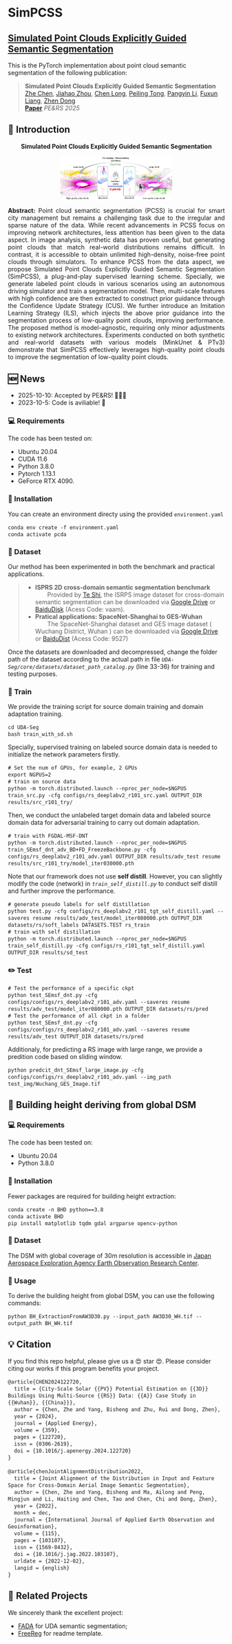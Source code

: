 # SimPCSS

<h2> 
<a href="https://github.com/WHU-USI3DV/SimPCSS" target="_blank">Simulated Point Clouds Explicitly Guided Semantic Segmentation</a>
</h2>

This is the PyTorch implementation about point cloud semantic segmentation of the following publication:

> **Simulated Point Clouds Explicitly Guided Semantic Segmentation**<br/>
> [Zhe Chen](https://chenzhe-code.github.io/), [Jiahao Zhou](https://ddakun.github.io/), [Chen Long](https://chenlongwhu.github.io/), [Peiling Tong](https://3s.whu.edu.cn/info/1028/1961.htm), [Pangyin Li](https://3s.whu.edu.cn/info/1028/2062.htm), [Fuxun Liang](https://liangfxwhu.github.io/), [Zhen Dong](https://dongzhenwhu.github.io/index.html) <br/>
> [**Paper**](https://github.com/WHU-USI3DV/SimPCSS)  *PE&RS 2025*<br/>


## 🔭 Introduction
<p align="center">
<strong>Simulated Point Clouds Explicitly Guided Semantic Segmentation</strong>
</p>
<div align=center>
<img src="media/teaser.png" alt="Network" style="zoom:30%" align='middle'>
</div>

<p align="justify">
<strong>Abstract:</strong>
Point cloud semantic segmentation (PCSS) is crucial for smart city management but remains a challenging task due to the irregular and sparse nature of the data. While recent advancements in PCSS focus on improving network architectures, less attention has been given to the data aspect. In image analysis, synthetic data has proven useful, but generating point clouds that match real-world distributions remains difficult. In contrast, it is accessible to obtain unlimited high-density, noise-free point clouds through simulators. To enhance PCSS from the data aspect, we propose Simulated Point Clouds Explicitly Guided Semantic Segmentation (SimPCSS), a plug-and-play supervised learning scheme. Specially, we generate labeled point clouds in various scenarios using an autonomous driving simulator and train a segmentation model. Then, multi-scale features with high confidence are then extracted to construct prior guidance through the Confidence Update Strategy (CUS). We further introduce an Imitation Learning Strategy (ILS), which injects the above prior guidance into the segmentation process of low-quality point clouds, improving performance. The proposed method is model-agnostic, requiring only minor adjustments to existing network architectures. Experiments conducted on both synthetic and real-world datasets with various models (MinkUnet & PTv3) demonstrate that SimPCSS effectively leverages high-quality point clouds to improve the segmentation of low-quality point clouds.
</p>

## 🆕 News
- 2025-10-10:  Accepted by PE&RS! 🎉🎉🎉
- 2023-10-5: Code is aviliable! 🎉


### 💻 Requirements
The code has been tested on:
- Ubuntu 20.04
- CUDA 11.6
- Python 3.8.0
- Pytorch 1.13.1
- GeForce RTX 4090.

### 🔧 Installation
You can create an environment directy using the provided ```environment.yaml```
```
conda env create -f environment.yaml
conda activate pcda
```

### 💾 Dataset 
Our method has been experimented in both the benchmark and practical applications.
>- **ISPRS 2D cross-domain semantic segmentation benchmark**  
&ensp;&ensp;&ensp;&ensp;Provided by [Te Shi](https://github.com/te-shi/MUCSS?tab=readme-ov-file), the ISRPS image dataset for cross-domain semantic segmentation can be downloaded via [Google Drive](https://drive.google.com/file/d/1amV--tjtjBMUscUVBqXxXws_vBCo-QdV/view) or [BaiduDisk](https://pan.baidu.com/share/init?surl=Ob12TozQ2Xjcm3rcv7LuRA) (Acess Code: vaam).
>- **Pratical applications: SpaceNet-Shanghai to GES-Wuhan**  
&ensp;&ensp;&ensp;&ensp;The SpaceNet-Shanghai dataset and GES image dataset ( Wuchang District, Wuhan ) can be downloaded via [Google Drive](https://drive.google.com/drive/folders/1l5ARaev5hO95LG1e3e7top-Gda3y8BGb?usp=sharing) or [BaiduDist](https://pan.baidu.com/s/1qmGYUhlGQ9mJGvgez-bbwQ ) (Acess Code: 9527)

Once the datasets are downloaded and decompressed, change the folder path of the dataset according to the actual path in file *```UDA-Seg/core/datasets/dataset_path_catalog.py```* (line 33-36) for training and testing purposes.

### 🔦 Train
We provide the training script for source domain training and domain adaptation training. 
```
cd UDA-Seg
bash train_with_sd.sh
```
Specially, supervised training on labeled source domain data is needed to initialize the network parameters firstly.
```
# Set the num of GPUs, for example, 2 GPUs
export NGPUS=2
# train on source data
python -m torch.distributed.launch --nproc_per_node=$NGPUS train_src.py -cfg configs/rs_deeplabv2_r101_src.yaml OUTPUT_DIR results/src_r101_try/
```
Then, we conduct the unlabeled target domain data and labeled source domain data for adversarial training to carry out domain adaptation.
```
# train with FGDAL-MSF-DNT
python -m torch.distributed.launch --nproc_per_node=$NGPUS train_SEmsf_dnt_adv_BD+FD_FreezeBackbone.py -cfg configs/rs_deeplabv2_r101_adv.yaml OUTPUT_DIR results/adv_test resume results/src_r101_try/model_iter030000.pth
```
Note that our framework does not use **self distill**. However, you can slightly modify the code (network) in *```train_self_distill.py```* to conduct self distill and further improve the performance.

```
# generate pseudo labels for self distillation
python test.py -cfg configs/rs_deeplabv2_r101_tgt_self_distill.yaml --saveres resume results/adv_test/model_iter080000.pth OUTPUT_DIR datasets/rs/soft_labels DATASETS.TEST rs_train
# train with self distillation
python -m torch.distributed.launch --nproc_per_node=$NGPUS train_self_distill.py -cfg configs/rs_r101_tgt_self_distill.yaml OUTPUT_DIR results/sd_test
```
### ✏️ Test

```
# Test the performance of a specific ckpt
python test_SEmsf_dnt.py -cfg configs/configs/rs_deeplabv2_r101_adv.yaml --saveres resume results/adv_test/model_iter080000.pth OUTPUT_DIR datasets/rs/pred
# Test the performance of all ckpt in a folder
python test_SEmsf_dnt.py -cfg configs/configs/rs_deeplabv2_r101_adv.yaml --saveres resume results/adv_test OUTPUT_DIR datasets/rs/pred
```
Additionaly, for predicting a RS image with large range, we provide a predition code based on sliding window.
```
python predcit_dnt_SEmsf_large_image.py -cfg configs/configs/rs_deeplabv2_r101_adv.yaml --img_path test_img/Wuchang_GES_Image.tif
```

## 🚅 Building height deriving from global DSM
### 💻 Requirements
The code has been tested on:
- Ubuntu 20.04
- Python 3.8.0

### 🔧 Installation
Fewer packages are required for building height extraction:
```
conda create -n BHD python==3.8
conda activate BHD
pip install matplotlib tqdm gdal argparse opencv-python
```

### 💾 Dataset 
The DSM with global coverage of 30m resolution is accessible in [Japan Aerospace Exploration Agency  Earth Observation Research Center](https://www.eorc.jaxa.jp/ALOS/en/aw3d30/data/index.htm).


### 🔦 Usage
To derive the building height from global DSM, you can use the following commands:
```
python BH_ExtractionFromAW3D30.py --input_path AW3D30_WH.tif --output_path BH_WH.tif
```

## 💡 Citation
If you find this repo helpful, please give us a 😍 star 😍.
Please consider citing our works if this program benefits your project.
```
@article{CHEN2024122720,
  title = {City-Scale Solar {{PV}} Potential Estimation on {{3D}} Buildings Using Multi-Source {{RS}} Data: {{A}} Case Study in {{Wuhan}}, {{China}}},
  author = {Chen, Zhe and Yang, Bisheng and Zhu, Rui and Dong, Zhen},
  year = {2024},
  journal = {Applied Energy},
  volume = {359},
  pages = {122720},
  issn = {0306-2619},
  doi = {10.1016/j.apenergy.2024.122720}
}

@article{chenJointAlignmentDistribution2022,
  title = {Joint Alignment of the Distribution in Input and Feature Space for Cross-Domain Aerial Image Semantic Segmentation},
  author = {Chen, Zhe and Yang, Bisheng and Ma, Ailong and Peng, Mingjun and Li, Haiting and Chen, Tao and Chen, Chi and Dong, Zhen},
  year = {2022},
  month = dec,
  journal = {International Journal of Applied Earth Observation and Geoinformation},
  volume = {115},
  pages = {103107},
  issn = {1569-8432},
  doi = {10.1016/j.jag.2022.103107},
  urldate = {2022-12-02},
  langid = {english}
}

```

## 🔗 Related Projects
We sincerely thank the excellent project:
- [FADA](https://github.com/JDAI-CV/FADA) for UDA semantic segmentation;
- [FreeReg](https://github.com/WHU-USI3DV/FreeReg) for readme template.
